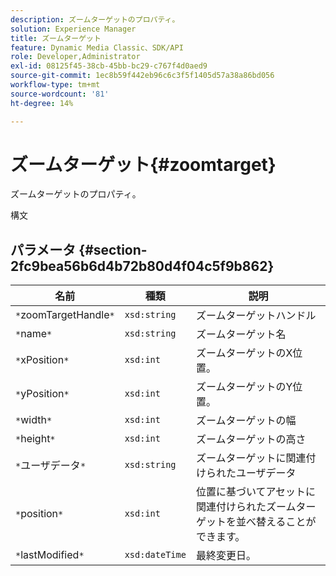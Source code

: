 ```yaml
---
description: ズームターゲットのプロパティ。
solution: Experience Manager
title: ズームターゲット
feature: Dynamic Media Classic、SDK/API
role: Developer,Administrator
exl-id: 08125f45-38cb-45bb-bc29-c767f4d0aed9
source-git-commit: 1ec8b59f442eb96c6c3f5f1405d57a38a86bd056
workflow-type: tm+mt
source-wordcount: '81'
ht-degree: 14%

---
```


# ズームターゲット{#zoomtarget}

ズームターゲットのプロパティ。

構文

## パラメータ {#section-2fc9bea56b6d4b72b80d4f04c5f9b862}

| 名前 | 種類 | 説明 |
|---|---|---|
| `*`zoomTargetHandle`*` | `xsd:string` | ズームターゲットハンドル |
| `*`name`*` | `xsd:string` | ズームターゲット名 |
| `*`xPosition`*` | `xsd:int` | ズームターゲットのX位置。 |
| `*`yPosition`*` | `xsd:int` | ズームターゲットのY位置。 |
| `*`width`*` | `xsd:int` | ズームターゲットの幅 |
| `*`height`*` | `xsd:int` | ズームターゲットの高さ |
| `*`ユーザデータ`*` | `xsd:string` | ズームターゲットに関連付けられたユーザデータ |
| `*`position`*` | `xsd:int` | 位置に基づいてアセットに関連付けられたズームターゲットを並べ替えることができます。 |
| `*`lastModified`*` | `xsd:dateTime` | 最終変更日。 |
